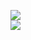 [![](https://img.shields.io/badge/Made%20With-Github%20Spray-lightgrey.svg?style=for-the-badge&logo=github)](https://github.com/Annihil/github-spray#23608)  
[![](https://i.imgur.com/2DrTn0Z.gif)](https://github.com/Annihil/github-spray)